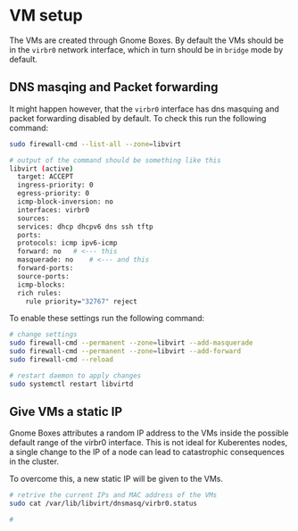 # VM setup

The VMs are created through Gnome Boxes.
By default the VMs should be in the `virbr0` network interface, which in turn should be in `bridge` mode by default.

## DNS masqing and Packet forwarding

It might happen however, that the `virbr0` interface has dns masquing and packet forwarding disabled by default.
To check this run the following command:

```bash
sudo firewall-cmd --list-all --zone=libvirt

# output of the command should be something like this
libvirt (active)
  target: ACCEPT
  ingress-priority: 0
  egress-priority: 0
  icmp-block-inversion: no
  interfaces: virbr0
  sources: 
  services: dhcp dhcpv6 dns ssh tftp
  ports: 
  protocols: icmp ipv6-icmp
  forward: no   # <--- this
  masquerade: no    # <--- and this
  forward-ports: 
  source-ports: 
  icmp-blocks: 
  rich rules: 
    rule priority="32767" reject
```

To enable these settings run the following command:

```bash
# change settings
sudo firewall-cmd --permanent --zone=libvirt --add-masquerade
sudo firewall-cmd --permanent --zone=libvirt --add-forward
sudo firewall-cmd --reload

# restart daemon to apply changes
sudo systemctl restart libvirtd
```

## Give VMs a static IP

Gnome Boxes attributes a random IP address to the VMs inside the possible default range of the virbr0 interface.
This is not ideal for Kuberentes nodes, a single change to the IP of a node can lead to catastrophic consequences in the cluster.

To overcome this, a new static IP will be given to the VMs.

```bash
# retrive the current IPs and MAC address of the VMs
sudo cat /var/lib/libvirt/dnsmasq/virbr0.status

#
```
